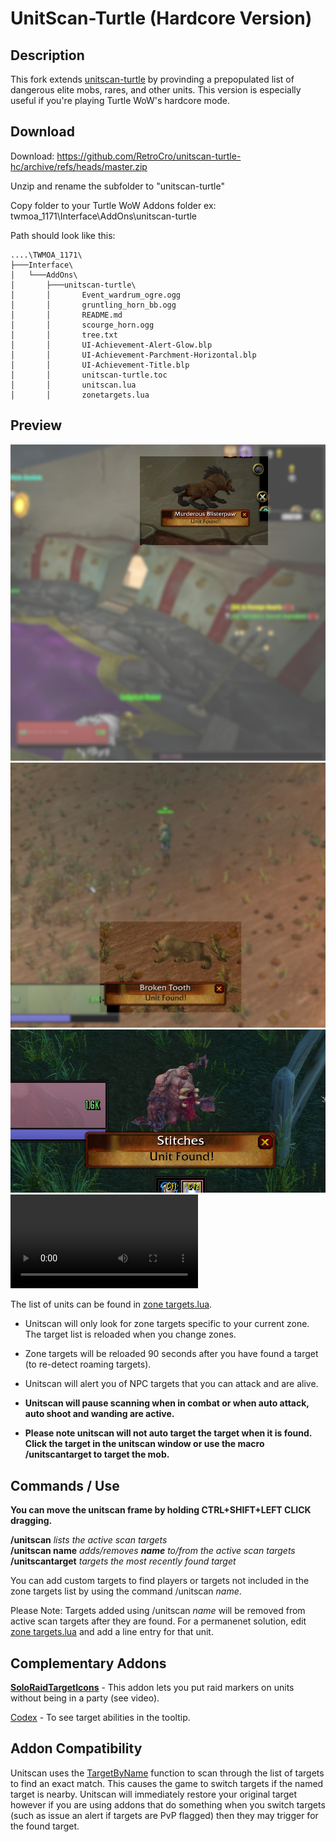 

# UnitScan-Turtle (Hardcore Version)

## Description
This fork extends [unitscan-turtle](https://github.com/GryllsAddons/unitscan-turtle) by provinding a prepopulated list of  dangerous elite mobs, rares, and other units. This version is especially useful if you're playing Turtle WoW's hardcore mode.

## Download
Download: https://github.com/RetroCro/unitscan-turtle-hc/archive/refs/heads/master.zip

Unzip and rename the subfolder to "unitscan-turtle" 

Copy folder to your Turtle WoW Addons folder ex: twmoa_1171\Interface\AddOns\unitscan-turtle

Path should look like this:
```
....\TWMOA_1171\
├───Interface\
│   └───AddOns\
│       ├───unitscan-turtle\
│       │       Event_wardrum_ogre.ogg
│       │       gruntling_horn_bb.ogg
│       │       README.md
│       │       scourge_horn.ogg
│       │       tree.txt
│       │       UI-Achievement-Alert-Glow.blp
│       │       UI-Achievement-Parchment-Horizontal.blp
│       │       UI-Achievement-Title.blp
│       │       unitscan-turtle.toc
│       │       unitscan.lua
│       │       zonetargets.lua
```

## Preview
![Example1](preview/unitscan1.jpg)
![Example2](preview/unitscan2.jpg)
![Example3](preview/unitscan3.jpg)
<video src="https://github.com/user-attachments/assets/835e06ea-c42f-464c-b2fb-cb5800e48db0" controls="controls" style="max-width: 730px;">
</video>




The list of units can be found in [zone targets.lua](https://raw.githubusercontent.com/RetroCro/unitscan-turtle/master/zonetargets.lua).


 - Unitscan will only look for zone targets specific to your current
   zone. The target list is reloaded when you change zones.
   
-   Zone targets will be reloaded 90 seconds after you have found a
   target (to re-detect roaming targets).
   
-   Unitscan will alert you of NPC targets that you can attack and are
   alive.
   
-   **Unitscan will pause scanning when in combat or when auto attack, auto shoot and wanding are active.**  
-   **Please note unitscan will not auto target the target when it is found.**    
   **Click the target in the unitscan window or use the macro /unitscantarget to target the mob.**

## Commands / Use
**You can move the unitscan frame by holding CTRL+SHIFT+LEFT CLICK dragging.**


**/unitscan** *lists the active scan targets*    
**/unitscan name** *adds/removes **name** to/from the active scan targets*    
**/unitscantarget** *targets the most recently found target*    

You can add custom targets to find players or targets not included in the zone targets list by using the command /unitscan *name*. 

Please Note: Targets added using /unitscan *name* will be removed from active scan targets after they are found. For a permanenet solution, edit [zone targets.lua](https://raw.githubusercontent.com/RetroCro/unitscan-turtle/master/zonetargets.lua) and add a line entry for that unit.

## Complementary Addons
[**SoloRaidTargetIcons**](https://github.com/refaim/SoloRaidTargetIcons) - This addon lets you put raid markers on units without being in a party (see video).

[Codex](https://github.com/nakda/codex/tree/main) - To see target abilities in the tooltip.

## Addon Compatibility
Unitscan uses the [TargetByName](https://wowpedia.fandom.com/wiki/API_TargetByName) function to scan through the list of targets to find an exact match. This causes the game to switch targets if the named target is nearby. Unitscan will immediately restore your original target however if you are using addons that do something when you switch targets (such as issue an alert if targets are PvP flagged) then they may trigger for the found target.
